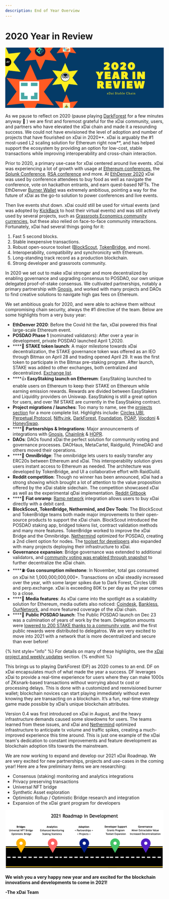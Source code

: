 ```yaml
---
description: End of Year Overview
---
```


# 2020 Year in Review

![](../../../.gitbook/assets/blue-and-orange-bold-stars-new-year-facebook-cover.png)

As we pause to reflect on 2020 \(pause playing [DarkForest](https://dark-forest.online/) for a few minutes anyway 🙂 \) we are first and foremost grateful for the xDai community, users, and partners who have elevated the xDai chain and made it a resounding success. We could not have envisioned the level of adoption and number of projects that have flourished on xDai in 2020**. xDai is arguably the \#1 most-used L2 scaling solution for Ethereum right now**, and has helped support the ecosystem by providing an option for low-cost, stable transactions while improving interoperability and cross-chain interaction.

Prior to 2020, a primary use-case for xDai centered around live events. xDai was experiencing a lot of growth with usage at [Ethereum conferences](../../use-cases/cryptocurrency-for-events-and-conferences/), the [Splunk Conference](../../use-cases/cryptocurrency-for-events-and-conferences/splunk-conference-non-crypto-conference.md), [RSA conference](../../use-cases/cryptocurrency-for-events-and-conferences/rsaconference-2020.md) and more. At [EthDenver 2020](../../use-cases/cryptocurrency-for-events-and-conferences/ethdenver-2020.md) xDai was used by conference attendees to buy food as well as navigate the conference, vote on hackathon entrants, and earn quest-based NFTs. The EthDenver [Burner Wallet](../../../for-users/wallets/burner-wallet/) was extremely ambitious, pointing a way for the future of xDai as the go-to solution to power conferences and live events.

Then live events shut down. xDai could still be used for virtual events \(and was adopted by [KickBack](https://xdai.kickback.events/) to host their virtual events\) and was still actively used by several projects, such as [Grassroots Economics community currencies](../../use-cases/community-currencies.md), but these also relied on face-to-face community interactions. Fortunately, xDai had several things going for it:

1. Fast 5 second blocks.
2. Stable inexpensive transactions.
3. Robust open-source toolset \([BlockScout](https://blockscout.com/xdai/mainnet), [TokenBridge](https://docs.tokenbridge.net/), and more\).
4. Interoperability, compatibility and synchronicity with Ethereum.
5. Long-standing track record as a production blockchain.
6. Strong developer and grassroots community.

In 2020 we set out to make xDai stronger and more decentralized by enabling governance and upgrading consensus to POSDAO, our own unique delegated proof-of-stake consensus. We cultivated partnerships, notably a primary partnership with [Gnosis](https://gnosis.io/), and worked with many projects and DAOs to find creative solutions to navigate high gas fees on Ethereum.

We set ambitious goals for 2020, and were able to achieve them without compromising chain security, always the \#1 directive of the team. Below are some highlights from a very busy year:

* **EthDenver 2020**: Before the Covid hit the fan, xDai powered this final large-scale Ethereum event. 
* **POSDAO Phase 1** \(nominated validators\): After over a year in development, private POSDAO launched April 1,2020.
* \*\*\*\*🥩 **STAKE token launch**: A major milestone towards xDai decentralization, the STAKE governance token was offered as an IEO through Bitmax on April 28 and trading opened April 29. It was the first token to participate in the Bitmax pre-staking program. After launch, STAKE was added to other exchanges, both centralized and decentralized. [Exchange list](https://www.coingecko.com/en/coins/xdai-stake#markets).
* \*\*\*\*👍 **EasyStaking launch on Ethereum**: EasyStaking launched to enable users on Ethereum to keep their STAKE on Ethereum while earning emission rewards. Rewards are divided between EasyStakers and Liquidity providers on Uniswap. EasyStaking is still a great option for users, and over 1M STAKE are currently in the EasyStaking contract.
* **Project migrations / launches**:  Too many to name, see the [projects section](../../project-spotlights/) for a more complete list. Highlights include: [Circles UBI](https://joincircles.net/), [Perpetual Protocol](https://perp.fi/), [Nifty.ink](https://nifty.ink/), [DarkForest](https://dark-forest.online/), [Foundation](https://foundation.app/), [POAP](https://www.poap.xyz/), [Vocdoni](https://blog.vocdoni.io/vocdoni-switched-to-xdai-chain/) & [HoneySwap](https://honeyswap.org/#/swap). 
* \*\*\*\*🤝 **Partnerships & Integrations**: Major announcements of integrations with [Gnosis](https://blog.gnosis.pm/gnosis-protocol-and-xdai-partnership-1de0e48fb14b), [Chainlink](../../project-spotlights/chainlink/) & [HOPR](https://medium.com/hoprnet/hopr-partners-with-xdai-to-launch-incentivized-testnet-for-network-level-data-privacy-3503721d0374).
* **DAOs**: DAOs found xDai the perfect solution for community voting and governance processes. DAOHaus, MetaCartel, Raidguild, PrimeDAO and others moved their operations.
* \*\*\*\*🌉 **OmniBridge**: The omnibridge lets users to easily transfer any ERC20s between Ethereum and xDai. This interoperability solution gives users instant access to Ethereum as needed. The architecture was developed by TokenBridge, and UI a collaborative effort with RaidGuild.
* **Reddit competition**: Though no winner has been announced, xDai had a strong showing which brought a lot of attention to the value proposition offered by the xDai stable sidechain. The competition showcased xDai as well as the experimental qDai implementation. [Reddit Gitbook](https://challenge.xdaichain.com/)
* \*\*\*\*💸 **Fiat onramp**: [Ramp network](../../../for-users/get-xdai-tokens/buying-xdai-with-fiat/ramp-network.md) integration allows users to buy xDai directly with a debit card.
* **BlockScout, TokenBridge, Nethermind, and Dev Tools**: The BlockScout and TokenBridge teams both made major improvements to their open-source products to support the xDai chain. BlockScout introduced the POSDAO staking app, bridged tokens list, contract validation methods and many more features. TokenBridge worked to improve the xDai Bridge and the Omnibridge. [Nethermind](https://www.nethermind.io/) optimized for POSDAO, creating a 2nd client option for nodes. The [toolset for developers](../../../for-developers/developer-resources/) also expanded with many projects deploying their infrastructure to xDai.
* **Governance expansion**: Bridge governance was extended to additional validators, and [community voting was enabled through snapshot](../../../for-stakers/stake-token/stake-weighted-voting/) to further decentralize the xDai chain. 
* \*\*\*\*⛽ **Gas consumption milestone**: In November, total gas consumed on xDai hit 1,000,000,000,000+. Transactions on xDai steadily increased over the year, with some larger spikes due to Dark Forest, Circles UBI and perp.exchange. xDai is exceeding 80K tx per day as the year comes to a close.
* \*\*\*\*📰 **Media features**: As xDai came into the spotlight as a scalability solution for Ethereum, media outlets also noticed: [Coindesk](https://www.coindesk.com/ethereum-gas-fees-drive-gnosis-powered-prediction-market-to-xdais-layer-2), [Bankless](https://newsletter.banklesshq.com/p/an-intro-to-xdai-ethereums-sister), [OurNetwork](https://ournetwork.substack.com/p/issue-45), and more featured coverage of the xDai chain.
* \*\*\*\*🎉 **Public POSDAO launch**: The Public POSDAO launch on Dec 23 was a culmination of years of work by the team. Delegation amounts were [lowered to 200 STAKE thanks to a community vote](https://snapshot.page/#/xdaistake.eth/proposal/QmW87yvqQ64t97wj4woee1dBtX1uQSeED8pCqoW2yk5qWs), and the first public rewards were distributed to delegatros. We are very excited to move into 2021 with a network that is more decentralized and secure than ever before!

{% hint style="info" %}
For details on many of these highlights, see the [xDai project and weekly updates](./) section.
{% endhint %}

This brings us to playing DarkForest \(DF\) as 2020 comes to an end. DF on xDai encapsulates much of what made the year a success. DF leverages xDai to provide a real-time experience for users where they can make 1000s of ZKsnark-based transactions without worrying about tx cost or processing delays. This is done with a customized and reenvisioned burner wallet; blockchain novices can start playing immediately without even knowing they are transacting on a blockchain. It’s a fun, real-time strategy game made possible by xDai’s unique blockchain attributes.

Version 0.4 was first introduced on xDai in August, and the heavy infrastructure demands caused some slowdowns for users. The teams learned from these issues, and xDai and [Nethermind](https://www.nethermind.io/) optimized infrastructure to anticipate tx volume and traffic spikes, creating a much-improved experience this time around. This is just one example of the xDai team's dedication to constant improvements and feature development as blockchain adoption tilts towards the mainstream.

We are now working to expand and develop our 2021 xDai Roadmap. We are very excited for new partnerships, projects and use-cases in the coming year! Here are a few preliminary items we are researching:

* Consensus \(staking\) monitoring and analytics integrations
* Privacy preserving transactions
* Universal NFT bridge
* Synthetic Asset exploration
* Optimistic Rollup / Optimistic Bridge research and integration
* Expansion of the xDai grant program for developers 

![](../../../.gitbook/assets/5-year-roadmap.png)

**We wish you a very happy new year and are excited for the blockchain innovations and developments to come in 2021!**

**-The xDai Team**

